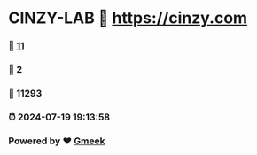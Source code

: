 # CINZY-LAB :link: https://cinzy.com 
### :page_facing_up: [11](https://cinzy.com/tag.html) 
### :speech_balloon: 2 
### :hibiscus: 11293 
### :alarm_clock: 2024-07-19 19:13:58 
### Powered by :heart: [Gmeek](https://github.com/Meekdai/Gmeek)
